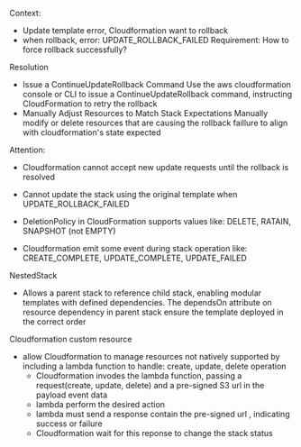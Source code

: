 Context:
- Update template error, Cloudformation want to rollback
- when rollback, error: UPDATE_ROLLBACK_FAILED
Requirement:
How to force rollback successfully?

Resolution
- Issue a ContinueUpdateRollback Command
Use the aws cloudformation console or CLI to issue a ContinueUpdateRollback command, instructing CloudFormation to retry the rollback
- Manually Adjust Resources to Match Stack Expectations
Manually modify or delete resources that are causing the rollback faillure to align with cloudformation's state expected

Attention:
- Cloudformation cannot accept new update requests until the rollback is resolved 
- Cannot update the stack using the original template when UPDATE_ROLLBACK_FAILED




- DeletionPolicy in CloudFormation supports values like: DELETE, RATAIN, SNAPSHOT (not EMPTY)
- Cloudformation emit some event during stack operation like: CREATE_COMPLETE, UPDATE_COMPLETE, UPDATE_FAILED

NestedStack
- Allows a parent stack to reference child stack, enabling modular templates with defined dependencies. The dependsOn attribute on resource dependency in parent stack ensure the template deployed in the correct order

Cloudformation custom resource
- allow Cloudformation to manage resources not natively supported by including a lambda function to handle: create, update, delete operation
    - Cloudformation invodes the lambda function, passing a request(create, update, delete) and a pre-signed S3 url in the payload event data
    - lambda perform the desired action
    - lambda must send a response contain the pre-signed url , indicating success or failure
    - Cloudformation wait for this reponse to change the stack status